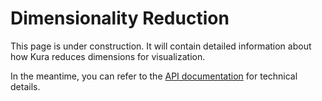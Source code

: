 # Dimensionality Reduction

This page is under construction. It will contain detailed information about how Kura reduces dimensions for visualization.

In the meantime, you can refer to the [API documentation](../api/index.md) for technical details.